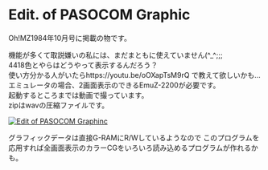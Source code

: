 # Edit. of PASOCOM Graphic
Oh!MZ1984年10月号に掲載の物です。  

機能が多くて取説嫌いの私には、まだまともに使えていません(^_^;;;  
4418色とやらはどうやって表示するんだろう？  
使い方分かる人がいたらhttps://youtu.be/oOXapTsM9rQ で教えて欲しいかも…  
エミュレータの場合、2画面表示のできるEmuZ-2200が必要です。  
起動するところまでは動画で撮っています。  
zipはwavの圧縮ファイルです。

[![Edit of PASOCOM Graphinc](https://img.youtube.com/vi/oOXapTsM9rQ/0.jpg)](https://www.youtube.com/watch?v=oOXapTsM9rQ)

グラフィックデータは直接G-RAMにR/Wしているようなので
このプログラムを応用すれば全画面表示のカラーCGをいろいろ読み込めるプログラムが作れるかも。
